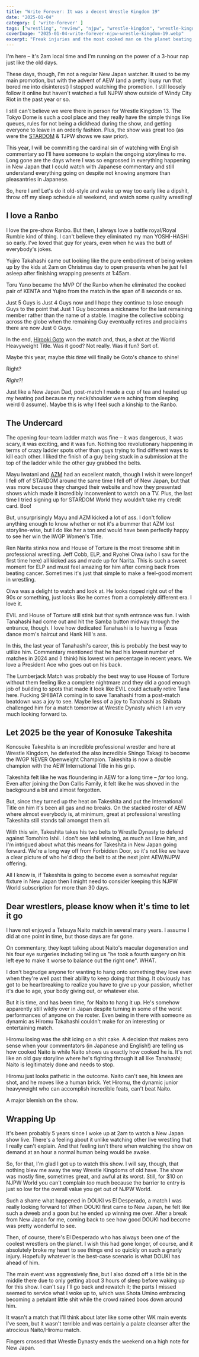 ```yaml
---
title: "Write Forever: It was a decent Wrestle Kingdom 19"
date: "2025-01-04"
category: [ 'write-forever' ]
tags: ["wrestling", "review", "njpw", "wrestle-kingdom", "wrestle-kingdom-19"]
coverImage: "2025-01-04-write-forever-njpw-wrestle-kingdom-19.webp"
excerpt: "Freak injuries and the most cooked man on the planet beating Hiromu marred an otherwise pretty fun Wrestle Kingdom 19."
---
```


I'm here – it's 2am local time and I'm running on the power of a 3-hour nap just like the old days.

These days, though, I'm not a regular New Japan watcher. It used to be my main promotion, but with the advent of AEW (and a pretty lousy run that bored me into disinterest) I stopped watching the promotion. I still loosely follow it online but haven't watched a full NJPW show outside of Windy City Riot in the past year or so.

I still can't believe we were there in person for Wrestle Kingdom 13. The Tokyo Dome is such a cool place and they really have the simple things like queues, rules for not being a dickhead during the show, and getting everyone to leave in an orderly fashion. Plus, the show was great too (as were the [STARDOM](/posts/2018-09-29-stardom-5-star-grand-prix-2018-finals) & TJPW shows we saw prior).

This year, I will be committing the cardinal sin of watching with English commentary so I'll have someone to explain the ongoing storylines to me. Long gone are the days where I was so engrossed in everything happening in New Japan that I could watch with Japanese commentary and still understand everything going on despite not knowing anymore than pleasantries in Japanese.

So, here I am! Let's do it old-style and wake up way too early like a dipshit, throw off my sleep schedule all weekend, and watch some quality wrestling!

## I love a Ranbo

I love the pre-show Ranbo. But then, I always love a battle royal/Royal Rumble kind of thing. I can't believe they eliminated my man YOSHI-HASHI so early. I've loved that guy for years, even when he was the butt of everybody's jokes.

Yujiro Takahashi came out looking like the pure embodiment of being woken up by the kids at 2am on Christmas day to open presents when he just fell asleep after finishing wrapping presents at 1:45am.

Toru Yano became the MVP Of the Ranbo when he eliminated the cooked pair of KENTA and Yujiro from the match in the span of 8 seconds or so.

Just 5 Guys is Just 4 Guys now and I hope they continue to lose enough Guys to the point that Just 1 Guy becomes a nickname for the last remaining member rather than the name of a stable. Imagine the collective sobbing across the globe when the remaining Guy eventually retires and proclaims there are now Just 0 Guys.

In the end, [Hirooki Goto](/posts/2018-08-02-njpw-g1-climax-28-day-twelve) won the match and, thus, a shot at the World Heavyweight Title. Was it good? Not really. Was it fun? Sort of.

Maybe this year, maybe _this time_ will finally be Goto's chance to shine!

Right?

_Right?!_

Just like a New Japan Dad, post-match I made a cup of tea and heated up my heating pad because my neck/shoulder were aching from sleeping weird (I assume). Maybe this is why I feel such a kinship to the Ranbo.

## The Undercard

The opening four-team ladder match was fine – it was dangerous, it was scary, it was exciting, and it was fun. Nothing too revolutionary happening in terms of crazy ladder spots other than guys trying to find different ways to kill each other. I liked the finish of a guy being stuck in a submission at the top of the ladder while the other guy grabbed the belts.

Mayu Iwatani and [AZM](/posts/2024-04-13-write-forever-aew-collision) had an excellent match, though I wish it were longer! I fell off of STARDOM around the same time I fell off of New Japan, but that was more because they changed their website and how they presented shows which made it incredibly inconvenient to watch on a TV. Plus, the last time I tried signing up for STARDOM World they wouldn't take my credit card. Boo!

But, unsurprisingly Mayu and AZM kicked a lot of ass. I don't follow anything enough to know whether or not it's a bummer that AZM lost storyline-wise, but I do like her a ton and would have been perfectly happy to see her win the IWGP Women's Title.

Ren Narita stinks now and House of Torture is the most tiresome shit in professional wrestling. Jeff Cobb, ELP, and Ryohei Oiwa (who I saw for the first time here) all kicked ass and made up for Narita. This is such a sweet moment for ELP and must feel amazing for him after coming back from beating cancer. Sometimes it's just that simple to make a feel-good moment in wrestling.

Oiwa was a delight to watch and look at. He looks ripped right out of the 90s or something, just looks like he comes from a completely different era. I love it. 

EVIL and House of Torture still stink but that synth entrance was fun. I wish Tanahashi had come out and hit the Samba button midway through the entrance, though. I love how dedicated Tanahashi is to having a Texas dance mom's haircut and Hank Hill's ass.

In this, the last year of Tanahashi's career, this is probably the best way to utilize him. Commentary mentioned that he had his lowest number of matches in 2024 and (I think) his lowest win percentage in recent years. We love a President Ace who goes out on his back.

The Lumberjack Match was probably the best way to use House of Torture without them feeling like a complete nightmare and they did a good enough job of building to spots that made it look like EVIL could actually retire Tana here. Fucking SHIBATA coming in to save Tanahashi from a post-match beatdown was a joy to see. Maybe less of a joy to Tanahashi as Shibata challenged him for a match tomorrow at Wrestle Dynasty which I am very much looking forward to.

## Let 2025 be the year of Konosuke Takeshita

Konosuke Takeshita is an incredible professional wrestler and here at Wrestle Kingdom, he defeated the also incredible Shingo Takagi to become the IWGP NEVER Openweight Champion. Takeshita is now a double champion with the AEW International Title in his grip.

Takeshita felt like he was floundering in AEW for a long time – _far_ too long. Even after joining the Don Callis Family, it felt like he was shoved in the background a bit and almost forgotten.

But, since they turned up the heat on Takeshita and put the International Title on him it's been all gas and no breaks. On the stacked roster of AEW where almost everybody is, at minimum, great at professional wrestling Takeshita still stands tall amongst them all.

With this win, Takeshita takes his two belts to Wrestle Dynasty to defend against Tomohiro Ishii. I don't see Ishii winning, as much as I love him, and I'm intrigued about what this means for Takeshita in New Japan going forward. We're a long way off from Forbidden Door, so it's not like we have a clear picture of who he'd drop the belt to at the next joint AEW/NJPW offering.

All I know is, if Takeshita is going to become even a somewhat regular fixture in New Japan then I might need to consider keeping this NJPW World subscription for more than 30 days.

## Dear wrestlers, please know when it's time to let it go

I have not enjoyed a Tetsuya Naito match in several many years. I assume I did at one point in time, but those days are far gone.

On commentary, they kept talking about Naito's macular degeneration and his four eye surgeries including telling us "he took a fourth surgery on his left eye to make it worse to balance out the right one". WHAT.

I don't begrudge anyone for wanting to hang onto something they love even when they're well past their ability to keep doing that thing. It obviously has got to be heartbreaking to realize you have to give up your passion, whether it's due to age, your body giving out, or whatever else.

But it is time, and has been time, for Naito to hang it up. He's somehow apparently still wildly over in Japan despite turning in some of the worst performances of anyone on the roster. Even being in there with someone as dynamic as Hiromu Takahashi couldn't make for an interesting or entertaining match.

Hiromu losing was the shit icing on a shit cake. A decision that makes zero sense when your commentators (in Japanese and English!) are telling us how cooked Naito is while Naito shows us exactly how cooked he is. It's not like an old guy storyline where he's fighting through it all like Tanahashi; Naito is legitimately done and needs to stop.

Hiromu just looks pathetic in the outcome. Naito can't see, his knees are shot, and he moves like a human brick. Yet Hiromu, the dynamic junior heavyweight who can accomplish incredible feats, can't beat Naito. 

A major blemish on the show.

## Wrapping Up

It's been probably 5 years since I woke up at 2am to watch a New Japan show live. There's a feeling about it unlike watching other live wrestling that I really can't explain. And that feeling isn't there when watching the show on demand at an hour a normal human being would be awake.

So, for that, I'm glad I got up to watch this show. I will say, though, that nothing blew me away the way Wrestle Kingdoms of old have. The show was mostly fine, sometimes great, and awful at its worst. Still, for $10 on NJPW World you can't complain _too_ much because the barrier to entry is just so low for the overall value you get out of NJPW World.

Such a shame what happened in DOUKI vs El Desperado, a match I was really looking forward to! When DOUKI first came to New Japan, he felt like such a dweeb and a goon but he ended up winning me over. After a break from New Japan for me, coming back to see how good DOUKI had become was pretty wonderful to see.

Then, of course, there's El Desperado who has always been one of the coolest wrestlers on the planet. I wish this had gone longer, of course, and it absolutely broke my heart to see things end so quickly on such a gnarly injury. Hopefully whatever is the best-case scenario is what DOUKI has ahead of him.

The main event was aggressively fine, but I also dozed off a little bit in the middle there due to only getting about 3 hours of sleep before waking up for this show. I can't say I'll go back and rewatch it; the parts I missed seemed to service what I woke up to, which was Shota Umino embracing becoming a petulant little shit while the crowd rained boos down around him.

It wasn't a match that I'll think about later like some other WK main events I've seen, but it wasn't terrible and was certainly a palate cleanser after the atrocious Naito/Hiromu match.

Fingers crossed that Wrestle Dynasty ends the weekend on a high note for New Japan.